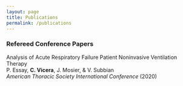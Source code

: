 ```yaml
---
layout: page
title: Publications
permalink: /publications
---
```


### Refereed Conference Papers
Analysis of Acute Respiratory Failure Patient Noninvasive Ventilation Therapy  
P. Essay, **C. Vicera**, J. Mosier, & V. Subbian  
*American Thoracic Society International Conference* (2020)
